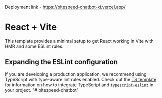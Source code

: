 Deployment link - https://bitespeed-chatbot-xi.vercel.app/
# React + Vite

This template provides a minimal setup to get React working in Vite with HMR and some ESLint rules.



## Expanding the ESLint configuration

If you are developing a production application, we recommend using TypeScript with type-aware lint rules enabled. Check out the [TS template](https://github.com/vitejs/vite/tree/main/packages/create-vite/template-react-ts) for information on how to integrate TypeScript and [`typescript-eslint`](https://typescript-eslint.io) in your project.
"# bitespeed-chatbot" 
